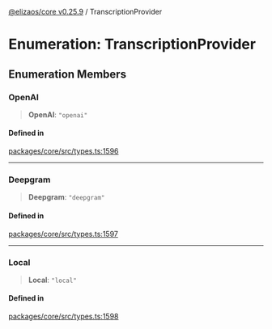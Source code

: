[@elizaos/core v0.25.9](../index.md) / TranscriptionProvider

# Enumeration: TranscriptionProvider

## Enumeration Members

### OpenAI

> **OpenAI**: `"openai"`

#### Defined in

[packages/core/src/types.ts:1596](https://github.com/elizaOS/eliza/blob/main/packages/core/src/types.ts#L1596)

***

### Deepgram

> **Deepgram**: `"deepgram"`

#### Defined in

[packages/core/src/types.ts:1597](https://github.com/elizaOS/eliza/blob/main/packages/core/src/types.ts#L1597)

***

### Local

> **Local**: `"local"`

#### Defined in

[packages/core/src/types.ts:1598](https://github.com/elizaOS/eliza/blob/main/packages/core/src/types.ts#L1598)
